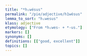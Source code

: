 ```yaml
---
title: "*h₁wésus"
permalink: "/pie/adjective/h1wésus"
lemma_to_sort: "h₁wesus"
klass: adjective
etymology: ["From *h₁wes- +‎ *-us."]
markers: []
synonyms: []
definitions: [["good, excellent"]]
topics: []
---
```


